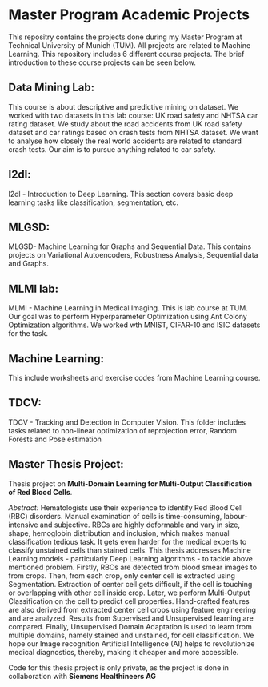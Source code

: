 # Master Program Academic Projects

This repositry contains the projects done during my Master Program at Technical University of Munich (TUM). All projects are related to Machine Learning. This repository includes 6 different course projects. The brief introduction to these course projects can be seen below.

## Data Mining Lab:
This course is about descriptive and predictive mining on dataset. We worked with two datasets in this lab course: UK road safety and NHTSA car rating dataset. We study about the road accidents from UK road safety dataset and car ratings based on crash tests from NHTSA dataset. We want to analyse how closely the real world accidents are related to standard crash tests. Our aim is to pursue anything related to car safety.

## I2dl:
I2dl -  Introduction to Deep Learning. This section covers basic deep learning tasks like classification, segmentation, etc.

## MLGSD:
MLGSD- Machine Learning for Graphs and Sequential Data. This contains projects on  Variational Autoencoders, Robustness Analysis, Sequential data and Graphs.

## MLMI lab:
MLMI - Machine Learning in Medical Imaging. This is lab course at TUM. Our goal was to perform Hyperparameter Optimization using Ant Colony Optimization algorithms. We worked wth MNIST, CIFAR-10 and ISIC datasets for the task.

## Machine Learning:
This include worksheets and exercise codes from Machine Learning course.

## TDCV:
TDCV - Tracking and Detection in Computer Vision. This folder includes tasks related to non-linear optimization of reprojection error, Random Forests and Pose estimation

## Master Thesis Project:
Thesis project on **Multi-Domain Learning for Multi-Output Classification of Red Blood Cells**. 

_Abstract:_ Hematologists use their experience to identify Red Blood Cell (RBC) disorders. Manual examination of cells is time-consuming, labour-intensive and subjective. RBCs are highly deformable and vary in size, shape, hemoglobin distribution and inclusion, which makes manual classification tedious task. It gets even harder for the medical experts to classify unstained cells than stained cells. This thesis addresses Machine Learning models - particularly Deep Learning algorithms - to tackle above mentioned problem. Firstly, RBCs are detected from blood smear images to from crops. Then, from each crop, only center cell is extracted using Segmentation. Extraction of center cell gets difficult, if the cell is touching or overlapping with other cell inside crop. Later, we perform Multi-Output Classification on the cell to predict cell properties. Hand-crafted features are also derived from extracted center cell crops using feature engineering and are analyzed. Results from Supervised and Unsupervised learning are compared. Finally, Unsupervised Domain Adaptation is used to learn from multiple domains, namely stained and unstained, for cell classification. We hope our Image recognition Artificial Intelligence (AI) helps to revolutionize medical diagnostics, thereby, making it cheaper and more accessible.


Code for this thesis project is only private, as the project is done in collaboration with **Siemens Healthineers AG**
